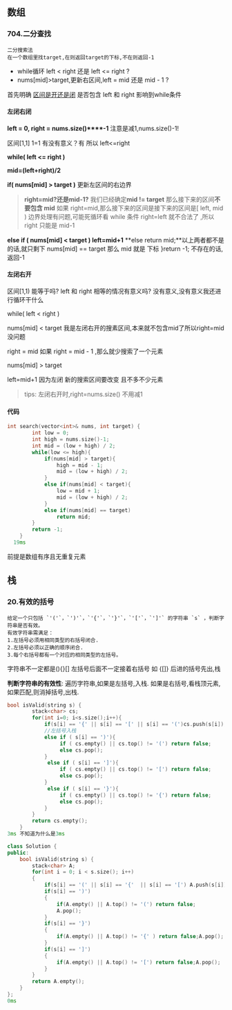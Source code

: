 ## 数组

### 704.二分查找

```
二分搜索法
在一个数组里找target,在则返回target的下标,不在则返回-1
```

- while循环 left < right 还是 left <= right ?
- nums[mid]>target,更新右区间,left = mid 还是 mid - 1 ?

首先明确 <u>区间是开还是闭</u> 是否包含 left 和 right  影响到while条件

#### 左闭右闭

**left = 0, right = nums.size()****-1** 注意是减1,nums.size()-1!

区间[1,1] 1=1 有没有意义？有 所以 left<=right

**while( left <= right )**

**mid=(left+right)/2**

**if( nums[mid] > target )** 更新左区间的右边界

> **right=mid?**还是**mid-1?** 我们已经确定**mid != target** 那么接下来的区间**不要包含 mid** 如果 right=mid,那么接下来的区间是接下来的区间是[ left, mid ) 边界处理有问题,可能死循环看 while  条件 right=left 就不合法了 ,所以 right 只能是 mid-1

**else if ( nums[mid] < target ) left=mid+1**
**else return mid;**以上两者都不是的话,就只剩下 nums[mid] == target 那么 mid 就是 下标
}return -1; 不存在的话,返回-1

#### 左闭右开

区间[1,1) 能等于吗? left 和 right 相等的情况有意义吗? 没有意义,没有意义我还进行循环干什么

while( left < right ) 

nums[mid] < target  我是左闭右开的搜素区间,本来就不包含mid了所以right=mid没问题

right = mid 如果 right = mid - 1 ,那么就少搜索了一个元素

nums[mid] > target 

left=mid+1 因为左闭 新的搜索区间要改变 且不多不少元素

> tips: 左闭右开时,right=nums.size() 不用减1

#### 代码

```c++
int search(vector<int>& nums, int target) {
        int low = 0;
        int high = nums.size()-1;
        int mid = (low + high) / 2;
        while(low <= high){
            if(nums[mid] > target){
                high = mid - 1;
                mid = (low + high) / 2;
            }
            else if(nums[mid] < target){
                low = mid + 1;
                mid = (low + high) / 2;
            }
            else if(nums[mid] == target)
                return mid;
        }
        return -1;
    }
  19ms
```

前提是数组有序且无重复元素

## 栈

### 20.有效的括号

```
给定一个只包括 `'('`，`')'`，`'{'`，`'}'`，`'['`，`']'` 的字符串 `s` ，判断字符串是否有效。
有效字符串需满足：
1.左括号必须用相同类型的右括号闭合.
2.左括号必须以正确的顺序闭合.
3.每个右括号都有一个对应的相同类型的左括号。
```

字符串不一定都是(){}[] 左括号后面不一定接着右括号 如 {[]} 
后进的括号先出,栈

**判断字符串的有效性**:
遍历字符串,如果是左括号,入栈.
如果是右括号,看栈顶元素,如果匹配,则消掉括号,出栈.

```c++
bool isValid(string s) {
        stack<char> cs;
        for(int i=0; i<s.size();i++){
            if(s[i] == '{' || s[i] == '[' || s[i] == '(')cs.push(s[i]);
            //左括号入栈
            else if ( s[i] == ')'){
                 if ( cs.empty() || cs.top() != '(') return false;
                 else cs.pop();
            }
             else if ( s[i] == ']'){
                 if ( cs.empty() || cs.top() != '[') return false;
                 else cs.pop();
            }
             else if ( s[i] == '}'){
                 if ( cs.empty() || cs.top() != '{') return false;
                 else cs.pop();
            }
        }
        return cs.empty();
    }
3ms 不知道为什么是3ms
```

```c++
class Solution {
public:
    bool isValid(string s) {
        stack<char> A;
        for(int i = 0; i < s.size(); i++)
        {
            if(s[i] == '(' || s[i] == '{'  || s[i] == '[') A.push(s[i]);
            if(s[i] == ')')
            {
                if(A.empty() || A.top() != '(') return false;
                A.pop();
            }
            if(s[i] == '}')
            {
                if(A.empty() || A.top() != '{' ) return false;A.pop();
            }
            if(s[i] == ']')
            {
                if(A.empty() || A.top() != '[') return false;A.pop();
            }
        }
        return A.empty();
    }
};
0ms
```

